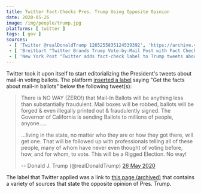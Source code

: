```yaml
---
title: Twitter Fact-Checks Pres. Trump Using Opposite Opinion
date: 2020-05-26
image: /img/people/trump.jpg
platforms: [ twitter ]
tags: [ gov ]
sources:
 - [ 'Twitter @realDonaldTrump 1265255835124539392', 'https://archive.vn/NtbND' ]
 - [ 'Breitbart "Twitter Brands Trump Vote-by-Mail Post with Fact Check, Citing CNN" by Allum Bokhari (26 May 2020)', 'https://archive.vn/ekOnH' ]
 - [ 'New York Post "Twitter adds fact-check label to Trump tweets about mail-in voting" by Ebony Bowden (26 May 2020)', 'https://archive.vn/qQKv1' ]
---
```


Twitter took it upon itself to start editorializing the President's tweets
about mail-in voting ballots. The platform [inserted a
label](https://archive.vn/NtbND) saying "Get the facts about mail-in ballots"
below the following tweet(s):

> There is NO WAY (ZERO!) that Mail-In Ballots will be anything less than
> substantially fraudulent. Mail boxes will be robbed, ballots will be forged &
> even illegally printed out & fraudulently signed. The Governor of California
> is sending Ballots to millions of people, anyone.....
>
> ...living in the state, no matter who they are or how they got there, will get
> one. That will be followed up with professionals telling all of these people,
> many of whom have never even thought of voting before, how, and for whom, to
> vote. This will be a Rigged Election. No way!
>
> -- Donald J. Trump (@realDonaldTrump) [26 May 2020](https://archive.vn/NtbND)

The label that Twitter applied was a link to [this page
(archived)](https://archive.vn/bzORG) that contains a variety of sources that
state the opposite opinion of Pres. Trump.
